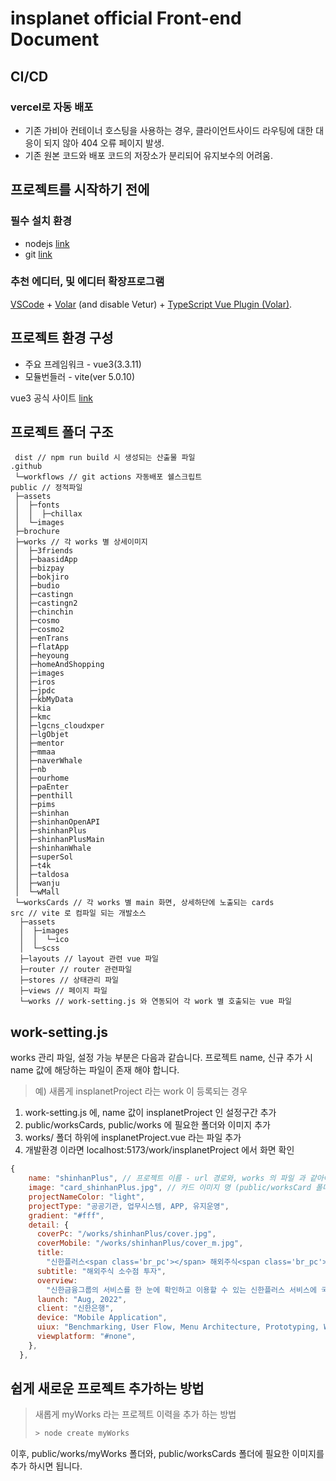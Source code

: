 # insplanet official Front-end Document

## CI/CD
### vercel로 자동 배포
 - 기존 가비아 컨테이너 호스팅을 사용하는 경우, 클라이언트사이드 라우팅에 대한 대응이 되지 않아 404 오류 페이지 발생.
 - 기존 원본 코드와 배포 코드의 저장소가 분리되어 유지보수의 어려움.

## 프로젝트를 시작하기 전에

### 필수 설치 환경

- nodejs [link](https://nodejs.org/en)
- git [link](https://git-scm.com/)

### 추천 에디터, 및 에디터 확장프로그램

[VSCode](https://code.visualstudio.com/) + [Volar](https://marketplace.visualstudio.com/items?itemName=Vue.volar) (and disable Vetur) + [TypeScript Vue Plugin (Volar)](https://marketplace.visualstudio.com/items?itemName=Vue.vscode-typescript-vue-plugin).

## 프로젝트 환경 구성

- 주요 프레임워크 - vue3(3.3.11)
- 모듈번들러 - vite(ver 5.0.10)

vue3 공식 사이트 [link](https://vuejs.org/)

## 프로젝트 폴더 구조

```
 dist // npm run build 시 생성되는 산출물 파일
.github
 └─workflows // git actions 자동배포 쉘스크립트
public // 정적파일
 ├─assets
 │  ├─fonts
 │  │  ├─chillax
 │  └─images
 ├─brochure
 ├─works // 각 works 별 상세이미지
 │  ├─3friends
 │  ├─baasidApp
 │  ├─bizpay
 │  ├─bokjiro
 │  ├─budio
 │  ├─castingn
 │  ├─castingn2
 │  ├─chinchin
 │  ├─cosmo
 │  ├─cosmo2
 │  ├─enTrans
 │  ├─flatApp
 │  ├─heyoung
 │  ├─homeAndShopping
 │  ├─images
 │  ├─iros
 │  ├─jpdc
 │  ├─kbMyData
 │  ├─kia
 │  ├─kmc
 │  ├─lgcns_cloudxper
 │  ├─lgObjet
 │  ├─mentor
 │  ├─mmaa
 │  ├─naverWhale
 │  ├─nb
 │  ├─ourhome
 │  ├─paEnter
 │  ├─penthill
 │  ├─pims
 │  ├─shinhan
 │  ├─shinhanOpenAPI
 │  ├─shinhanPlus
 │  ├─shinhanPlusMain
 │  ├─shinhanWhale
 │  ├─superSol
 │  ├─t4k
 │  ├─taldosa
 │  ├─wanju
 │  └─wMall
 └─worksCards // 각 works 별 main 화면, 상세하단에 노출되는 cards
src // vite 로 컴파일 되는 개발소스
  ├─assets
  │  ├─images
  │  │  └─ico
  │  └─scss
  ├─layouts // layout 관련 vue 파일
  ├─router // router 관련파일
  ├─stores // 상태관리 파일
  ├─views // 페이지 파일
  └─works // work-setting.js 와 연동되어 각 work 별 호출되는 vue 파일
```

## work-setting.js

works 관리 파일, 설정 가능 부분은 다음과 같습니다.
프로젝트 name, 신규 추가 시 name 값에 해당하는 파일이 존재 해야 합니다.

> 예) 새롭게 insplanetProject 라는 work 이 등록되는 경우

1. work-setting.js 에, name 값이 insplanetProject 인 설정구간 추가
2. public/worksCards, public/works 에 필요한 폴더와 이미지 추가
3. works/ 폴더 하위에 insplanetProject.vue 라는 파일 추가
4. 개발환경 이라면 localhost:5173/work/insplanetProject 에서 화면 확인

```javascript
{
    name: "shinhanPlus", // 프로젝트 이름 - url 경로와, works 의 파일 과 같아야 합니다.
    image: "card_shinhanPlus.jpg", // 카드 이미지 명 (public/worksCard 폴더 하위)
    projectNameColor: "light",
    projectType: "공공기관, 업무시스템, APP, 유지운영",
    gradient: "#fff",
    detail: {
      coverPc: "/works/shinhanPlus/cover.jpg",
      coverMobile: "/works/shinhanPlus/cover_m.jpg",
      title:
        "신한플러스<span class='br_pc'></span> 해외주식<span class='br_pc'></span> 소수점투자 UI/UX",
      subtitle: "해외주식 소수점 투자",
      overview:
        "신한금융그룹의 서비스를 한 눈에 확인하고 이용할 수 있는 신한플러스 서비스에 국내 최초로 신한투자증권이 해외주식 소수점투자 서비스를 제공하게 되었습니다. 신한플러스의 가이드를 준수하였으며, 생소한 소수점 주식 거래와 다양한 형태의 투자 방식에 대해 이용의 용이성을 높이고, 거래의 편의성을 중심으로 UI/UX를 구현하였습니다.",
      launch: "Aug, 2022",
      client: "신한은행",
      device: "Mobile Application",
      uiux: "Benchmarking, User Flow, Menu Architecture, Prototyping, Wireframing, UI Design, Figma, Test Scenario",
      viewplatform: "#none",
    },
  },
```

## 쉽게 새로운 프로젝트 추가하는 방법

> 새롭게 myWorks 라는 프로젝트 이력을 추가 하는 방법
>
> ```javascript
> > node create myWorks
> ```

이후, public/works/myWorks 폴더와, public/worksCards 폴더에 필요한 이미지를 추가 하시면 됩니다.
